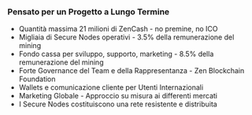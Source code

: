 ### Pensato per un Progetto a Lungo Termine
- Quantità massima 21 milioni di ZenCash - no premine, no ICO
- Migliaia di Secure Nodes operativi - 3.5% della remunerazione del mining
- Fondo cassa per sviluppo, supporto, marketing - 8.5% della remunerazione del mining
- Forte Governance del Team e della Rappresentanza - Zen Blockchain Foundation
- Wallets e comunicazione cliente per Utenti Internazionali
- Marketing Globale - Approccio su misura ai differenti mercati
- I Secure Nodes costituiscono una rete resistente e distribuita
